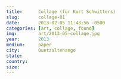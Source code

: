 ```yaml
---
title:  	Collage (for Kurt Schwitters)
slug:		collage-01
date:   	2013-02-05 11:43:56 -0500
categories: [art, collage, found]
img:		art/2013-05-collage.jpg
year:		2013
medium:		paper
city:		Quetzaltenango
state:
country:
size:
---
```

